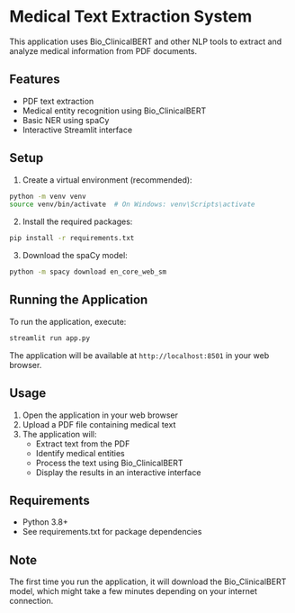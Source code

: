 # Medical Text Extraction System

This application uses Bio_ClinicalBERT and other NLP tools to extract and analyze medical information from PDF documents.

## Features

- PDF text extraction
- Medical entity recognition using Bio_ClinicalBERT
- Basic NER using spaCy
- Interactive Streamlit interface

## Setup

1. Create a virtual environment (recommended):
```bash
python -m venv venv
source venv/bin/activate  # On Windows: venv\Scripts\activate
```

2. Install the required packages:
```bash
pip install -r requirements.txt
```

3. Download the spaCy model:
```bash
python -m spacy download en_core_web_sm
```

## Running the Application

To run the application, execute:
```bash
streamlit run app.py
```

The application will be available at `http://localhost:8501` in your web browser.

## Usage

1. Open the application in your web browser
2. Upload a PDF file containing medical text
3. The application will:
   - Extract text from the PDF
   - Identify medical entities
   - Process the text using Bio_ClinicalBERT
   - Display the results in an interactive interface

## Requirements

- Python 3.8+
- See requirements.txt for package dependencies

## Note

The first time you run the application, it will download the Bio_ClinicalBERT model, which might take a few minutes depending on your internet connection. 